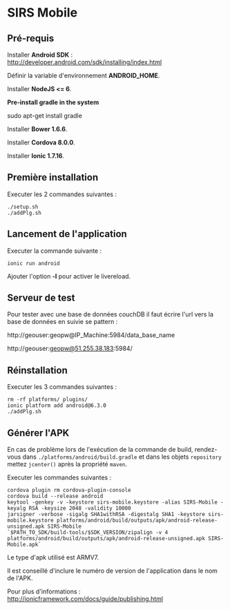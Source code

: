 # SIRS Mobile

## Pré-requis

Installer **Android SDK** : http://developer.android.com/sdk/installing/index.html

Définir la variable d'environnement **ANDROID_HOME**.

Installer **NodeJS <= 6**.

**Pre-install gradle in the system** 

sudo apt-get install gradle

Installer **Bower 1.6.6**.

Installer **Cordova 8.0.0**.

Installer **Ionic 1.7.16**.



## Première installation

Executer les 2 commandes suivantes :

```
./setup.sh
./addPlg.sh
```

## Lancement de l'application

Executer la commande suivante :

```
ionic run android
```

Ajouter l'option **-l** pour activer le livereload.

## Serveur de test

Pour tester avec une base de données couchDB il faut écrire l'url vers la base de données en suivie se pattern :

http://geouser:geopw@IP_Machine:5984/data_base_name

http://geouser:geopw@51.255.38.183:5984/

## Réinstallation

Executer les 3 commandes suivantes :

```
rm -rf platforms/ plugins/
ionic platform add android@6.3.0
./addPlg.sh
```

## Générer l'APK

En cas de problème lors de l'exécution de la commande de build, rendez-vous dans `./platforms/android/build.gradle` et dans les objets `repository` mettez `jcenter()` après la propriété `maven`.

Executer les commandes suivantes :

```
cordova plugin rm cordova-plugin-console
cordova build --release android
keytool -genkey -v -keystore sirs-mobile.keystore -alias SIRS-Mobile -keyalg RSA -keysize 2048 -validity 10000
jarsigner -verbose -sigalg SHA1withRSA -digestalg SHA1 -keystore sirs-mobile.keystore platforms/android/build/outputs/apk/android-release-unsigned.apk SIRS-Mobile
`$PATH_TO_SDK/build-tools/$SDK_VERSION/zipalign -v 4 platforms/android/build/outputs/apk/android-release-unsigned.apk SIRS-Mobile.apk`
```

Le type d'apk utilisé est ARMV7.

Il est conseillé d'inclure le numéro de version de l'application dans le nom de l'APK.

Pour plus d'informations : http://ionicframework.com/docs/guide/publishing.html


